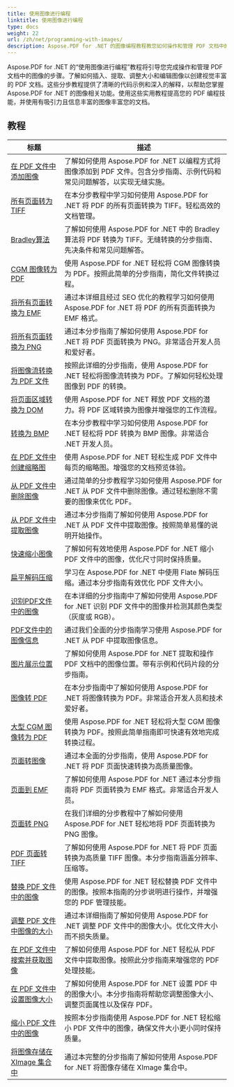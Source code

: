 ```yaml
---
title: 使用图像进行编程
linktitle: 使用图像进行编程
type: docs
weight: 22
url: /zh/net/programming-with-images/
description: Aspose.PDF for .NET 的图像编程教程教您如何操作和管理 PDF 文档中的图像。
---
```


Aspose.PDF for .NET 的“使用图像进行编程”教程将引导您完成操作和管理 PDF 文档中的图像的步骤。了解如何插入、提取、调整大小和编辑图像以创建视觉丰富的 PDF 文档。这些分步教程提供了清晰的代码示例和深入的解释，以帮助您掌握 Aspose.PDF for .NET 的图像相关功能。使用这些实用教程提高您的 PDF 编程技能，并使用有吸引力且信息丰富的图像丰富您的文档。

## 教程
| 标题 | 描述 |
| --- | --- | 
| [在 PDF 文件中添加图像](./add-image/) | 了解如何使用 Aspose.PDF for .NET 以编程方式将图像添加到 PDF 文件。包含分步指南、示例代码和常见问题解答，以实现无缝实施。 |  
| [所有页面转为 TIFF](./all-pages-to-tiff/) | 在本分步教程中学习如何使用 Aspose.PDF for .NET 将 PDF 的所有页面转换为 TIFF。轻松高效的文档管理。 |  
| [Bradley算法](./bradley-algorithm/) | 了解如何使用 Aspose.PDF for .NET 中的 Bradley 算法将 PDF 转换为 TIFF。无缝转换的分步指南、先决条件和常见问题解答。 |  
| [CGM 图像转为 PDF](./cgm-image-to-pdf/) | 使用 Aspose.PDF for .NET 轻松将 CGM 图像转换为 PDF。按照此简单的分步指南，简化文件转换过程。 |  
| [将所有页面转换为 EMF](./convert-all-pages-to-emf/) | 通过本详细且经过 SEO 优化的教程学习如何使用 Aspose.PDF for .NET 将 PDF 的所有页面转换为 EMF 格式。 |  
| [将所有页面转换为 PNG](./convert-all-pages-to-png/) | 通过本分步指南了解如何使用 Aspose.PDF for .NET 将 PDF 页面转换为 PNG。非常适合开发人员和爱好者。 |  
| [将图像流转换为 PDF 文件](./convert-image-stream-to-pdf/) | 按照此详细的分步指南，使用 Aspose.PDF for .NET 轻松将图像流转换为 PDF。了解如何轻松处理图像到 PDF 的转换。 |  
| [将页面区域转换为 DOM](./convert-page-region-to-dom/) | 使用 Aspose.PDF for .NET 释放 PDF 文档的潜力。将 PDF 区域转换为图像并增强您的工作流程。 |  
| [转换为 BMP](./convert-to-bmp/) | 在本分步教程中学习如何使用 Aspose.PDF for .NET 轻松将 PDF 转换为 BMP 图像。非常适合 .NET 开发人员。 |  
| [在 PDF 文件中创建缩略图](./create-thumbnail-images/) | 使用 Aspose.PDF for .NET 轻松生成 PDF 文件中每页的缩略图。增强您的文档预览体验。 |  
| [从 PDF 文件中删除图像](./delete-images/) | 通过简单的分步教程学习如何使用 Aspose.PDF for .NET 从 PDF 文件中删除图像。通过轻松删除不需要的图像来优化 PDF。 |  
| [从 PDF 文件中提取图像](./extract-images/) | 通过本分步指南了解如何使用 Aspose.PDF for .NET 从 PDF 文件中提取图像。按照简单易懂的说明开始操作。 |  
| [快速缩小图像](./fast-shrink-images/) | 了解如何有效地使用 Aspose.PDF for .NET 缩小 PDF 文件中的图像，优化尺寸同时保持质量。 |  
| [扁平解码压缩](./flate-decode-compression/) | 学习在 Aspose.PDF for .NET 中使用 Flate 解码压缩。通过本分步指南有效优化 PDF 文件大小。 |  
| [识别PDF文件中的图像](./identify-images/) | 在本详细的分步指南中了解如何使用 Aspose.PDF for .NET 识别 PDF 文件中的图像并检测其颜色类型（灰度或 RGB）。 |  
| [PDF文件中的图像信息](./image-information/) | 通过我们全面的分步指南学习使用 Aspose.PDF for .NET 从 PDF 中提取图像信息。 |  
| [图片展示位置](./image-placements/) | 了解如何使用 Aspose.PDF for .NET 提取和操作 PDF 文档中的图像位置。带有示例和代码片段的分步指南。 |  
| [图像转 PDF](./image-to-pdf/) | 在本分步指南中了解如何使用 Aspose.PDF for .NET 将图像转换为 PDF。非常适合开发人员和技术爱好者。 |  
| [大型 CGM 图像转为 PDF](./large-cgm-image-to-pdf/) | 使用 Aspose.PDF for .NET 轻松将大型 CGM 图像转换为 PDF。按照此简单指南即可快速有效地完成转换过程。 |  
| [页面转图像](./pages-to-images/) | 通过本全面的分步指南，使用 Aspose.PDF for .NET 将 PDF 页面快速转换为高质量图像。 |  
| [页面到 EMF](./page-to-emf/) | 了解如何使用 Aspose.PDF for .NET 通过本分步指南将 PDF 页面转换为 EMF 格式。非常适合开发人员。 |  
| [页面转 PNG](./page-to-png/) | 在我们详细的分步教程中了解如何使用 Aspose.PDF for .NET 轻松地将 PDF 页面转换为 PNG 图像。 |  
| [PDF 页面转 TIFF](./page-to-tiff/) | 了解如何使用 Aspose.PDF for .NET 将 PDF 页面转换为高质量 TIFF 图像。本分步指南涵盖分辨率、压缩等。 |  
| [替换 PDF 文件中的图像](./replace-image/) | 使用 Aspose.PDF for .NET 轻松替换 PDF 文件中的图像。按照本指南的分步说明进行操作，并增强您的 PDF 管理技能。 |  
| [调整 PDF 文件中图像的大小](./resize-images/) | 通过本详细指南了解如何使用 Aspose.PDF for .NET 调整 PDF 文件中的图像大小。优化文件大小而不损失质量。 |  
| [在 PDF 文件中搜索并获取图像](./search-and-get-images/) | 了解如何使用 Aspose.PDF for .NET 轻松从 PDF 文件中提取图像。按照此分步指南来增强您的 PDF 处理技能。 |  
| [在 PDF 文件中设置图像大小](./set-image-size/) | 了解如何使用 Aspose.PDF for .NET 设置 PDF 中的图像大小。本分步指南将帮助您调整图像大小、调整页面属性以及保存 PDF。 |  
| [缩小 PDF 文件中的图像](./shrink-images/) | 按照本分步指南使用 Aspose.PDF for .NET 轻松缩小 PDF 文件中的图像，确保文件大小更小同时保持质量。 |  
| [将图像存储在 XImage 集合中](./store-image-in-ximage-collection/) |  通过本完整的分步指南了解如何使用 Aspose.PDF for .NET 将图像存储在 XImage 集合中。 |  